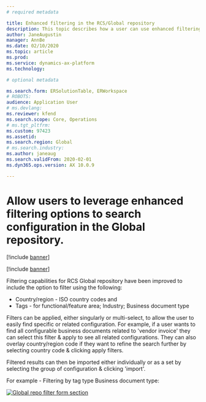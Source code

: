 ```yaml
---
# required metadata

title: Enhanced filtering in the RCS/Global repository
description: This topic describes how a user can use enhanced filtering in the RCS/Global repository to search for configurations.
author: JaneAugustin      
manager: AnnBe
ms.date: 02/10/2020
ms.topic: article
ms.prod: 
ms.service: dynamics-ax-platform
ms.technology: 

# optional metadata

ms.search.form: ERSolutionTable, ERWorkspace
# ROBOTS: 
audience: Application User
# ms.devlang: 
ms.reviewer: kfend
ms.search.scope: Core, Operations
# ms.tgt_pltfrm: 
ms.custom: 97423
ms.assetid: 
ms.search.region: Global
# ms.search.industry: 
ms.author: janeaug
ms.search.validFrom: 2020-02-01
ms.dyn365.ops.version: AX 10.0.9

---
```


# Allow users to leverage enhanced filtering options to search configuration in the Global repository.

[!include [banner](../includes/banner.md)]

[!include [banner](../includes/preview-banner.md)]

Filtering capabilities for RCS Global repository have been improved to include the option to filter using the following: 
- Country/region - ISO country codes and 
- Tags - for functional/feature area; Industry; Business document type 

Filters can be applied, either singularly or multi-select, to allow the user to easily find specific or related configuration. 
For example, if a user wants to find all configurable business documents related to 'vendor invoice' they can select this filter & apply to see all related configurations. 
They can also overlay country/region code if they want to refine the search further by selecting country code & clicking apply filters.  

Filtered results can then be imported either individually or as a set by selecting the group of configuration & clicking 'import'.

For example - Filtering by tag type Business document type: 

[![Global repo filter form section](./media/ER-ExtLookup-Lookup1.gif)](./media/ER-ExtLookup-Lookup1.gif)

